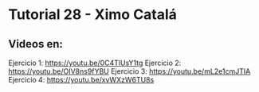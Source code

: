 ﻿# Tutorial 28 - Ximo Catalá



## Videos en:


Ejercicio 1: https://youtu.be/0C4TlUsY1tg
Ejercicio 2: https://youtu.be/OIV8ns9fYBU
Ejercicio 3: https://youtu.be/mL2e1cmJTIA
Ejercicio 4: https://youtu.be/xvWXzW6TU8s